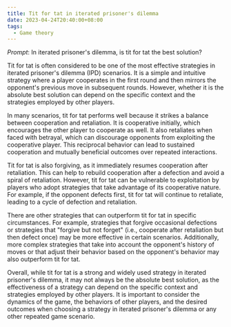 ```yaml
---
title: Tit for tat in iterated prisoner's dilemma
date: 2023-04-24T20:40:00+08:00
tags:
  - Game theory
---
```

_Prompt_: 
In iterated prisoner's dilemma, is tit for tat the best solution?

Tit for tat is often considered to be one of the most effective strategies in iterated prisoner's dilemma (IPD) scenarios. It is a simple and intuitive strategy where a player cooperates in the first round and then mirrors the opponent's previous move in subsequent rounds. However, whether it is the absolute best solution can depend on the specific context and the strategies employed by other players.

In many scenarios, tit for tat performs well because it strikes a balance between cooperation and retaliation. It is cooperative initially, which encourages the other player to cooperate as well. It also retaliates when faced with betrayal, which can discourage opponents from exploiting the cooperative player. This reciprocal behavior can lead to sustained cooperation and mutually beneficial outcomes over repeated interactions.

Tit for tat is also forgiving, as it immediately resumes cooperation after retaliation. This can help to rebuild cooperation after a defection and avoid a spiral of retaliation. However, tit for tat can be vulnerable to exploitation by players who adopt strategies that take advantage of its cooperative nature. For example, if the opponent defects first, tit for tat will continue to retaliate, leading to a cycle of defection and retaliation.

There are other strategies that can outperform tit for tat in specific circumstances. For example, strategies that forgive occasional defections or strategies that "forgive but not forget" (i.e., cooperate after retaliation but then defect once) may be more effective in certain scenarios. Additionally, more complex strategies that take into account the opponent's history of moves or that adjust their behavior based on the opponent's behavior may also outperform tit for tat.

Overall, while tit for tat is a strong and widely used strategy in iterated prisoner's dilemma, it may not always be the absolute best solution, as the effectiveness of a strategy can depend on the specific context and strategies employed by other players. It is important to consider the dynamics of the game, the behaviors of other players, and the desired outcomes when choosing a strategy in iterated prisoner's dilemma or any other repeated game scenario.